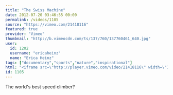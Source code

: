 ```yaml
---
title: "The Swiss Machine"
date: 2012-07-20 03:46:55 00:00
permalink: /videos/1105
source: "https://vimeo.com/21418116"
featured: true
provider: "Vimeo"
thumbnail: "http://b.vimeocdn.com/ts/137/760/137760461_640.jpg"
user:
  id: 1202
  username: "ericaheinz"
  name: "Erica Heinz"
tags: ["documentary","sports","nature","inspirational"]
html: "<iframe src=\"http://player.vimeo.com/video/21418116\" width=\"1280\" height=\"720\" frameborder=\"0\" webkitAllowFullScreen mozallowfullscreen allowFullScreen></iframe>"
id: 1105
---
```


The world's best speed climber?